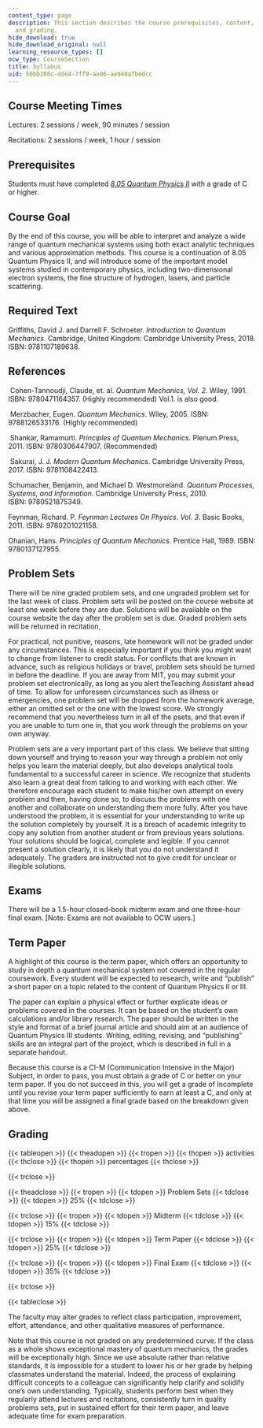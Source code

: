 ```yaml
---
content_type: page
description: This section describes the course prerequisites, content, requirements,
  and grading.
hide_download: true
hide_download_original: null
learning_resource_types: []
ocw_type: CourseSection
title: Syllabus
uid: 50bb208c-dde4-7ff9-ae06-ae940afbedcc
---
```


Course Meeting Times
--------------------

Lectures: 2 sessions / week, 90 minutes / session

Recitations: 2 sessions / week, 1 hour / session

Prerequisites
-------------

Students must have completed [_8.05 Quantum Physics II_](/courses/8-05-quantum-physics-ii-fall-2013) with a grade of C or higher.

Course Goal
-----------

By the end of this course, you will be able to interpret and analyze a wide range of quantum mechanical systems using both exact analytic techniques and various approximation methods. This course is a continuation of 8.05 Quantum Physics II, and will introduce some of the important model systems studied in contemporary physics, including two-dimensional electron systems, the fine structure of hydrogen, lasers, and particle scattering.

Required Text
-------------

Griffiths, David J. and Darrell F. Schroeter. _Introduction to Quantum Mechanics_. Cambridge, United Kingdom: Cambridge University Press, 2018. ISBN: 9781107189638.

References
----------

 Cohen-Tannoudji, Claude, et. al. _Quantum Mechanics, Vol. 2_. Wiley, 1991. ISBN: 9780471164357. (Highly recommended) Vol.1. is also good.

 Merzbacher, Eugen. _Quantum Mechanics_. Wiley, 2005. ISBN: 9788126533176. (Highly recommended)

 Shankar, Ramamurti. _Principles of Quantum Mechanics_. Plenum Press, 2011. ISBN: 9780306447907. (Recommended)

 Sakurai, J. J. _Modern Quantum Mechanics_. Cambridge University Press, 2017. ISBN: 9781108422413.

Schumacher, Benjamin, and Michael D. Westmoreland. _Quantum Processes, Systems, and Information_. Cambridge University Press, 2010. ISBN: 9780521875349.

Feynman, Richard. P. _Feynman Lectures On Physics_. _Vol. 3_. Basic Books, 2011. ISBN: 9780201021158.

Ohanian, Hans. _Principles of Quantum Mechanics_. Prentice Hall, 1989. ISBN: 9780137127955.

Problem Sets
------------

There will be nine graded problem sets, and one ungraded problem set for the last week of class. Problem sets will be posted on the course website at least one week before they are due. Solutions will be available on the course website the day after the problem set is due. Graded problem sets will be returned in recitation,

For practical, not punitive, reasons, late homework will not be graded under any circumstances. This is especially important if you think you might want to change from listener to credit status. For conflicts that are known in advance, such as religious holidays or travel, problem sets should be turned in before the deadline. If you are away from MIT, you may submit your problem set electronically, as long as you alert theTeaching Assistant ahead of time. To allow for unforeseen circumstances such as illness or emergencies, one problem set will be dropped from the homework average, either an omitted set or the one with the lowest score. We strongly recommend that you nevertheless turn in all of the psets, and that even if you are unable to turn one in, that you work through the problems on your own anyway.

Problem sets are a very important part of this class. We believe that sitting down yourself and trying to reason your way through a problem not only helps you learn the material deeply, but also develops analytical tools fundamental to a successful career in science. We recognize that students also learn a great deal from talking to and working with each other. We therefore encourage each student to make his/her own attempt on every problem and then, having done so, to discuss the problems with one another and collaborate on understanding them more fully. After you have understood the problem, it is essential for your understanding to write up the solution completely by yourself. It is a breach of academic integrity to copy any solution from another student or from previous years solutions. Your solutions should be logical, complete and legible. If you cannot present a solution clearly, it is likely that you do not understand it adequately. The graders are instructed not to give credit for unclear or illegible solutions.

Exams
-----

There will be a 1.5-hour closed-book midterm exam and one three-hour final exam. \[Note: Exams are not available to OCW users.\]

Term Paper
----------

A highlight of this course is the term paper, which offers an opportunity to study in depth a quantum mechanical system not covered in the regular coursework. Every student will be expected to research, write and “publish” a short paper on a topic related to the content of Quantum Physics II or III.

The paper can explain a physical effect or further explicate ideas or problems covered in the courses. It can be based on the student’s own calculations and/or library research. The paper should be written in the style and format of a brief journal article and should aim at an audience of Quantum Physics III students. Writing, editing, revising, and “publishing” skills are an integral part of the project, which is described in full in a separate handout.

Because this course is a CI-M (Communication Intensive in the Major) Subject, in order to pass, you must obtain a grade of C or better on your term paper. If you do not succeed in this, you will get a grade of Incomplete until you revise your term paper sufficiently to earn at least a C, and only at that time you will be assigned a final grade based on the breakdown given above.

Grading
-------

{{< tableopen >}}
{{< theadopen >}}
{{< tropen >}}
{{< thopen >}}
activities
{{< thclose >}}
{{< thopen >}}
percentages
{{< thclose >}}

{{< trclose >}}

{{< theadclose >}}
{{< tropen >}}
{{< tdopen >}}
Problem Sets
{{< tdclose >}}
{{< tdopen >}}
25%
{{< tdclose >}}

{{< trclose >}}
{{< tropen >}}
{{< tdopen >}}
Midterm
{{< tdclose >}}
{{< tdopen >}}
15%
{{< tdclose >}}

{{< trclose >}}
{{< tropen >}}
{{< tdopen >}}
Term Paper
{{< tdclose >}}
{{< tdopen >}}
25%
{{< tdclose >}}

{{< trclose >}}
{{< tropen >}}
{{< tdopen >}}
Final Exam
{{< tdclose >}}
{{< tdopen >}}
35%
{{< tdclose >}}

{{< trclose >}}

{{< tableclose >}}

The faculty may alter grades to reflect class participation, improvement, effort, attendance, and other qualitative measures of performance.

Note that this course is not graded on any predetermined curve. If the class as a whole shows exceptional mastery of quantum mechanics, the grades will be exceptionally high. Since we use absolute rather than relative standards, it is impossible for a student to lower his or her grade by helping classmates understand the material. Indeed, the process of explaining difficult concepts to a colleague can significantly help clarify and solidify one’s own understanding. Typically, students perform best when they regularly attend lectures and recitations, consistently turn in quality problems sets, put in sustained effort for their term paper, and leave adequate time for exam preparation.